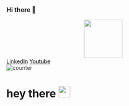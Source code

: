 ### Hi there 👋

<!--
**akshattdahiya/akshattdahiya** is a ✨ _special_ ✨ repository because its `README.md` (this file) appears on your GitHub profile.

Here are some ideas to get you started:

- 🔭 I’m currently working on ...
- 🌱 I’m currently learning ...
- 👯 I’m looking to collaborate on ...
- 🤔 I’m looking for help with ...
- 💬 Ask me about ...
- 📫 How to reach me: ...
- 😄 Pronouns: ...
- ⚡ Fun fact: ...
-->

<div id="header" align="center">
  <img src="https://media.giphy.com/media/VTtANKl0beDFQRLDTh/giphy.gif" width="100"/>
</div>
<div id="badges">
  <a href="https://www.linkedin.com/in/akshatt-d-2051a6253/">LinkedIn</a>
  <a href="https://www.youtube.com/@alphaesports_games">Youtube</a>
</div>
<img src="https://komarev.com/ghpvc/?username=akshattdahiya&style=flat-square&color=blue" alt="counter"/>
<h1>
  hey there
  <img src="https://media.giphy.com/media/hvRJCLFzcasrR4ia7z/giphy.gif" width="30px"/>
</h1>
